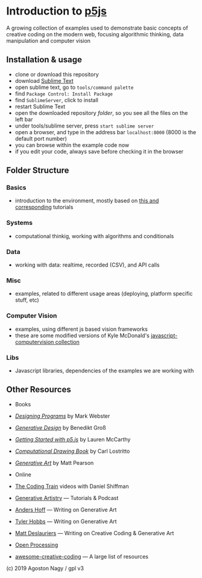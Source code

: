 # Introduction to [p5js](https://p5js.org/) 
A growing collection of examples used to demonstrate basic concepts of creative coding on the modern web, focusing algorithmic thinking, data manipulation and computer vision

## Installation & usage
- clone or download this repository
- download [Sublime Text](http://www.sublimetext.com/)
- open sublime text, go to `tools/command palette`
- find `Package Control: Install Package`
- find `SublimeServer`, click to install
- restart Sublime Text
- open the downloaded repository *folder*, so you see all the files on the left bar
- under tools/sublime server, press `start sublime server`
- open a browser, and type in the address bar `localhost:8000` (8000 is the default port number)
- you can browse within the example code now
- if you edit your code, always save before checking it in the browser


## Folder Structure

### Basics
- introduction to the environment, mostly based on [this and corresponding](https://p5js.org/get-started/) tutorials

### Systems
- computational thinkig, working with algorithms and conditionals

### Data
- working with data: realtime, recorded (CSV), and API calls

### Misc
- examples, related to different usage areas (deploying, platform specific stuff, etc)

### Computer Vision
- examples, using different js based vision frameworks 
- these are some modified versions of Kyle McDonald's [javascript-computervision collection](https://github.com/kylemcdonald/cv-examples) 

### Libs
- Javascript libraries, dependencies of the examples we are working with

## Other Resources

- Books

- *[Designing Programs](https://designingprograms.bitbucket.io/index.html)* by Mark Webster
- *[Generative Design](http://www.generative-gestaltung.de/2/)* by Benedikt Groß
- *[Getting Started with p5.js](https://www.amazon.com/Make-Interactive-Graphics-JavaScript-Processing/dp/1457186772)* by Lauren McCarthy
- *[Computational Drawing Book](http://lostritto.com/book)* by Carl Lostritto
- *[Generative Art](https://www.amazon.co.uk/Generative-Art-Matt-Pearson/dp/1935182625)* by Matt Pearson

- Online 

- [The Coding Train](https://thecodingtrain.com) videos with Daniel Shiffman
- [Generative Artistry](https://generativeartistry.com/) — Tutorials & Podcast
- [Anders Hoff](https://inconvergent.net/#writing) — Writing on Generative Art
- [Tyler Hobbs](http://www.tylerlhobbs.com/writings) — Writing on Generative Art
- [Matt Deslauriers](https://mattdesl.svbtle.com/) — Writing on Creative Coding & Generative Art
- [Open Processing](https://www.openprocessing.org/browse/#)
- [awesome-creative-coding](https://github.com/terkelg/awesome-creative-coding) — A large list of resources

(c) 2019 Agoston Nagy / gpl v3

